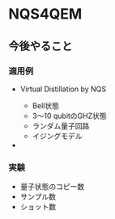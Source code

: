 # NQS4QEM
## 今後やること
### 適用例
- Virtual Distillation by NQS
  - Bell状態
  - 3〜10 qubitのGHZ状態
  - ランダム量子回路
  - イジングモデル

- 

### 実験
- 量子状態のコピー数
- サンプル数
- ショット数
